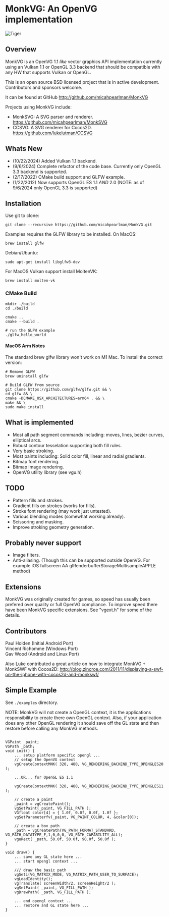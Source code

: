 MonkVG: An OpenVG implementation
==================================
![Tiger](tiger.png)

## Overview

MonkVG is an OpenVG 1.1 *like* vector graphics API implementation currently using an Vulkan 1.1 or OpenGL 3.3 backend that should be compatible with any HW that supports Vulkan or OpenGL.

This is an open source BSD licensed project that is in active development. Contributors and sponsors welcome.

It can be found at GitHub http://github.com/micahpearlman/MonkVG

Projects using MonkVG include:

- MonkSVG: A SVG parser and renderer.  https://github.com/micahpearlman/MonkSVG
- CCSVG: A SVG renderer for Cocos2D. https://github.com/lukelutman/CCSVG

## Whats New

- (10/22/2024) Added Vulkan 1.1 backend.  
- (9/6/2024) Complete refactor of the code base.  Currently only OpenGL 3.3 backend is supported.
- (2/17/2022) CMake build support and GLFW example.
- (1/22/2012) Now supports OpenGL ES 1.1 *AND* 2.0 (NOTE: as of 9/6/2024 only OpenGL 3.3 is supported)


## Installation

Use git to clone:  

```
git clone --recursive https://github.com/micahpearlman/MonkVG.git
```

Examples requires the GLFW library to be installed.  On MacOS:

```
brew install glfw
```

Debian/Ubuntu:

```
sudo apt-get install libglfw3-dev
```

For MacOS Vulkan support install MoltenVK:

```
brew install molten-vk
```

### CMake Build

```
mkdir ./build
cd ./build

cmake ..
cmake --build .

# run the GLFW example
./glfw_hello_world 
```

#### MacOS Arm Notes

The standard brew glfw library won't work on M1 Mac.  To install the correct version:

```
# Remove GLFW
brew uninstall glfw

# Build GLFW from source
git clone https://github.com/glfw/glfw.git && \
cd glfw && \
cmake -DCMAKE_OSX_ARCHITECTURES=arm64 . && \
make && \
sudo make install
```
## What is implemented

- Most all path segment commands including: moves, lines, bezier curves, elliptical arcs.
- Robust contour tesselation supporting both fill rules.
- Very basic stroking.
- Most paints including: Solid color fill, linear and radial gradients.  
- Bitmap font rendering.
- Bitmap image rendering.
- OpenVG utility library (see vgu.h)
	
## TODO
- Pattern fills and strokes.
- Gradient fills on strokes (works for fills).
- Stroke font rendering (may work just untested).
- Various blending modes (somewhat working already).
- Scissoring and masking.
- Improve stroking geometry generation.

## Probably never support
- Image filters.
- Anti-aliasing. (Though this can be supported outside OpenVG.  For example iOS fullscreen AA glRenderbufferStorageMultisampleAPPLE method)

## Extensions

MonkVG was originally created for games, so speed has usually been prefered over quality or full OpenVG compliance.  To improve speed there have been MonkVG specific extensions. See "vgext.h" for some of the details.

## Contributors

Paul Holden (Initial Android Port)  
Vincent Richomme (Windows Port)  
Gav Wood (Android and Linux Port) 

Also Luke contributed a great article on how to integrate MonkVG + MonkSWF with Cocos2D: http://blog.zincroe.com/2011/11/displaying-a-swf-on-the-iphone-with-cocos2d-and-monkswf/

## Simple Example

See `./examples` directory.

NOTE:  MonkVG will not create a OpenGL context, it is the applications responsibility to create there own OpenGL context.
Also, if your application does any other OpenGL rendering it should save off the GL state and then restore before calling any MonkVG methods.

```
	
VGPaint _paint;
VGPath _path;
void init() {
	... setup platform specific opengl ...
	// setup the OpenVG context
	vgCreateContextMNK( 320, 480, VG_RENDERING_BACKEND_TYPE_OPENGLES20 );

	...OR... for OpenGL ES 1.1

	vgCreateContextMNK( 320, 480, VG_RENDERING_BACKEND_TYPE_OPENGLES11 );

	// create a paint
	_paint = vgCreatePaint();
	vgSetPaint(_paint, VG_FILL_PATH );
	VGfloat color[4] = { 1.0f, 0.0f, 0.0f, 1.0f };
	vgSetParameterfv(_paint, VG_PAINT_COLOR, 4, &color[0]);

	// create a box path
	_path = vgCreatePath(VG_PATH_FORMAT_STANDARD, VG_PATH_DATATYPE_F,1,0,0,0, VG_PATH_CAPABILITY_ALL);
	vguRect( _path, 50.0f, 50.0f, 90.0f, 50.0f );
}
	
void draw() {
	... save any GL state here ...
	... start opengl context ...

	/// draw the basic path
	vgSeti(VG_MATRIX_MODE, VG_MATRIX_PATH_USER_TO_SURFACE);
	vgLoadIdentity();
	vgTranslate( screenWidth/2, screenHeight/2 );
	vgSetPaint( _paint, VG_FILL_PATH );
	vgDrawPath( _path, VG_FILL_PATH );

	... end opengl context ...
	... restore and GL state here ...
}
```

